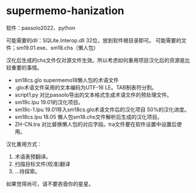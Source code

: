 # supermemo-hanization

软件：passolo2022、python

可能需要的dll：SQLite.Interop.dll 32位，放到软件根目录即可。
可能需要的文件；sm19.01.exe、sm18.chs（懒人包）

汉化后生成的chs文件仅对源文件生效。所以考虑如何重用项目汉化后的资源是比较重要的事情。

- sm18cs.glo supermemo18懒人包的术语文件
- .glo术语文件采用的文本编码为UTF-16 LE。TAB制表符分割。
- script1.py 对比passolo导出的文本格式生成术语文件的预处理文件。
- sm19c.lpu 19.01的汉化项目。
- sm19c-1.lpu 19.01导入sm18cs.glo术语文件后的汉化项目 50%的汉化进度。
- sm18cs.lpu 18.05  懒人包sm18.chs文件解析后生成的汉化项目。
- ZH-CN.tra 对比替换懒人包的对应字段。tra文件要在软件设置中设置后使用。


汉化重用方式：

1. 术语表预翻译。
2. 扫描目标文件(校准)翻译
3. ...待探索。

如果觉得尚可，请不要吝啬你的星星。